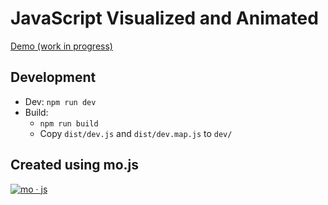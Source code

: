 # JavaScript Visualized and Animated

[Demo (work in progress)](https://in-tech-gration.github.io/JavaScript.Animated/dev/)

## Development

  - Dev: `npm run dev`
  - Build: 
    - `npm run build`
    - Copy `dist/dev.js` and `dist/dev.map.js` to `dev/`

## Created using mo.js

[![mo · js](logo.svg "mo · js")](https://mojs.github.io/)


